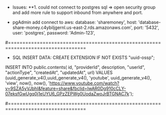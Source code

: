 - Issues:
**1. could not connect to postgres sql => open security group and add more rule to support inbound from anywhere and port.

- pgAdmin add connect to aws:
    database: 'sharemoney',
    host: 'database-share-money.c4ybiljgernl.us-east-2.rds.amazonaws.com',
    port: '5432',
    user: 'postgres',
    password: 'Admin-123',


#=================================================================================
- SQL INSERT DATA:
CREATE EXTENSION IF NOT EXISTS "uuid-ossp";

INSERT INTO public.contents(
	id, "providerId", description, "userId", "actionType", "createdAt", "updatedAt", url)
	VALUES (uuid_generate_v4(),uuid_generate_v4(), 'youtube', uuid_generate_v4(), 'view', now(), now(), 'https://www.youtube.com/watch?v=9SZA5yVJbhI&feature=share&fbclid=IwAR0Dg910cCLY-07eksfGwUgq0j1eUYU6_GPzZEPWg0UodaZwoJrBTGNAC7k');

#=================================================================================